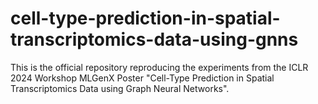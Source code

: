 # cell-type-prediction-in-spatial-transcriptomics-data-using-gnns
This is the official repository reproducing the experiments from the ICLR 2024 Workshop MLGenX Poster "Cell-Type Prediction in Spatial Transcriptomics Data using Graph Neural Networks".

